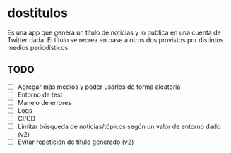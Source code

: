 # dostitulos

Es una app que genera un título de noticias y lo publica en una cuenta de Twitter dada. El título se recrea en base a otros dos provistos por distintos medios periodísticos.

## TODO
- [ ] Agregar más medios y poder usarlos de forma aleatoria
- [ ] Entorno de test
- [ ] Manejo de errores
- [ ] Logs
- [ ] CI/CD
- [ ] Limitar búsqueda de noticias/tópicos según un valor de entorno dado (v2)
- [ ] Evitar repetición de título generado (v2)
